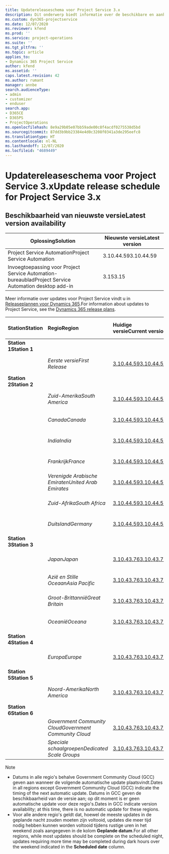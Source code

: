 ```yaml
---
title: Updatereleaseschema voor Project Service 3.x
description: Dit onderwerp biedt informatie over de beschikbare en aankomende releases van Dynamics 365 Project Service Automation.
ms.custom: dyn365-projectservice
ms.date: 12/07/2020
ms.reviewer: kfend
ms.prod: ''
ms.service: project-operations
ms.suite: ''
ms.tgt_pltfrm: ''
ms.topic: article
applies_to:
- Dynamics 365 Project Service
author: kfend
ms.assetid: ''
caps.latest.revision: 42
ms.author: rumant
manager: annbe
search.audienceType:
- admin
- customizer
- enduser
search.app:
- D365CE
- D365PS
- ProjectOperations
ms.openlocfilehash: 8e9a29b05e07bb59ade00c8f4acdf0275538d5bd
ms.sourcegitcommit: 87dd3b9bb23384e4d0c3208f0341a3de295eefc8
ms.translationtype: HT
ms.contentlocale: nl-NL
ms.lasthandoff: 12/07/2020
ms.locfileid: "4689449"
---
```

# <a name="update-release-schedule-for-project-service-3x"></a><span data-ttu-id="34562-103">Updatereleaseschema voor Project Service 3.x</span><span class="sxs-lookup"><span data-stu-id="34562-103">Update release schedule for Project Service 3.x</span></span>

## <a name="latest-version-availability"></a><span data-ttu-id="34562-104">Beschikbaarheid van nieuwste versie</span><span class="sxs-lookup"><span data-stu-id="34562-104">Latest version availability</span></span>

| <span data-ttu-id="34562-105">Oplossing</span><span class="sxs-lookup"><span data-stu-id="34562-105">Solution</span></span>  | <span data-ttu-id="34562-106">Nieuwste versie</span><span class="sxs-lookup"><span data-stu-id="34562-106">Latest version</span></span> |
|-------|----|
| <span data-ttu-id="34562-107">Project Service Automation</span><span class="sxs-lookup"><span data-stu-id="34562-107">Project Service Automation</span></span>    | <span data-ttu-id="34562-108">3.10.44.59</span><span class="sxs-lookup"><span data-stu-id="34562-108">3.10.44.59</span></span> |
| <span data-ttu-id="34562-109">Invoegtoepassing voor Project Service Automation-bureaublad</span><span class="sxs-lookup"><span data-stu-id="34562-109">Project Service Automation desktop add-in</span></span>                | <span data-ttu-id="34562-110">3.15</span><span class="sxs-lookup"><span data-stu-id="34562-110">3.15</span></span>          |

<span data-ttu-id="34562-111">Meer informatie over updates voor Project Service vindt u in [Releaseplannen voor Dynamics 365](https://docs.microsoft.com/dynamics365/release-plans/).</span><span class="sxs-lookup"><span data-stu-id="34562-111">For information about updates to Project Service, see the [Dynamics 365 release plans](https://docs.microsoft.com/dynamics365/release-plans/).</span></span> 

| <span data-ttu-id="34562-112">Station</span><span class="sxs-lookup"><span data-stu-id="34562-112">Station</span></span>  | <span data-ttu-id="34562-113">Regio</span><span class="sxs-lookup"><span data-stu-id="34562-113">Region</span></span> | <span data-ttu-id="34562-114">Huidige versie</span><span class="sxs-lookup"><span data-stu-id="34562-114">Current version</span></span> | <span data-ttu-id="34562-115">Volgende versie</span><span class="sxs-lookup"><span data-stu-id="34562-115">Next version</span></span> |  <span data-ttu-id="34562-116">Geplande datum</span><span class="sxs-lookup"><span data-stu-id="34562-116">Scheduled date</span></span>
| :---   | :---   | :---   | :---   |:---   |         
|<span data-ttu-id="34562-117"><strong>Station 1</strong></span><span class="sxs-lookup"><span data-stu-id="34562-117"><strong>Station 1</strong></span></span> | |  |  | |
| | <span data-ttu-id="34562-118"><i>Eerste versie</i></span><span class="sxs-lookup"><span data-stu-id="34562-118"><i>First Release</i></span></span> | [<span data-ttu-id="34562-119">3.10.44.59</span><span class="sxs-lookup"><span data-stu-id="34562-119">3.10.44.59</span></span>](whats-new-ur-26.md) | <span data-ttu-id="34562-120">N.t.b.</span><span class="sxs-lookup"><span data-stu-id="34562-120">TBD</span></span> | <span data-ttu-id="34562-121">8 januari 2021</span><span class="sxs-lookup"><span data-stu-id="34562-121">January 8, 2021</span></span>
|<span data-ttu-id="34562-122"><strong>Station 2</strong></span><span class="sxs-lookup"><span data-stu-id="34562-122"><strong>Station 2</strong></span></span> | |  |  | |
| | <span data-ttu-id="34562-123"><i>Zuid-Amerika</i></span><span class="sxs-lookup"><span data-stu-id="34562-123"><i>South America</i></span></span> | [<span data-ttu-id="34562-124">3.10.44.59</span><span class="sxs-lookup"><span data-stu-id="34562-124">3.10.44.59</span></span>](whats-new-ur-26.md) | <span data-ttu-id="34562-125">N.t.b.</span><span class="sxs-lookup"><span data-stu-id="34562-125">TBD</span></span> | <span data-ttu-id="34562-126">15 januari 2021</span><span class="sxs-lookup"><span data-stu-id="34562-126">January 15, 2021</span></span>
| | <span data-ttu-id="34562-127"><i>Canada</i></span><span class="sxs-lookup"><span data-stu-id="34562-127"><i>Canada</i></span></span> | [<span data-ttu-id="34562-128">3.10.44.59</span><span class="sxs-lookup"><span data-stu-id="34562-128">3.10.44.59</span></span>](whats-new-ur-26.md) | <span data-ttu-id="34562-129">N.t.b.</span><span class="sxs-lookup"><span data-stu-id="34562-129">TBD</span></span> | <span data-ttu-id="34562-130">15 januari 2021</span><span class="sxs-lookup"><span data-stu-id="34562-130">January 15, 2021</span></span>
| | <span data-ttu-id="34562-131"><i>India</i></span><span class="sxs-lookup"><span data-stu-id="34562-131"><i>India</i></span></span> | [<span data-ttu-id="34562-132">3.10.44.59</span><span class="sxs-lookup"><span data-stu-id="34562-132">3.10.44.59</span></span>](whats-new-ur-26.md) | <span data-ttu-id="34562-133">N.t.b.</span><span class="sxs-lookup"><span data-stu-id="34562-133">TBD</span></span> | <span data-ttu-id="34562-134">15 januari 2021</span><span class="sxs-lookup"><span data-stu-id="34562-134">January 15, 2021</span></span>
| | <span data-ttu-id="34562-135"><i>Frankrijk</i></span><span class="sxs-lookup"><span data-stu-id="34562-135"><i>France</i></span></span> | [<span data-ttu-id="34562-136">3.10.44.59</span><span class="sxs-lookup"><span data-stu-id="34562-136">3.10.44.59</span></span>](whats-new-ur-26.md) | <span data-ttu-id="34562-137">N.t.b.</span><span class="sxs-lookup"><span data-stu-id="34562-137">TBD</span></span> | <span data-ttu-id="34562-138">15 januari 2021</span><span class="sxs-lookup"><span data-stu-id="34562-138">January 15, 2021</span></span>
| | <span data-ttu-id="34562-139"><i>Verenigde Arabische Emiraten</i></span><span class="sxs-lookup"><span data-stu-id="34562-139"><i>United Arab Emirates</i></span></span> | [<span data-ttu-id="34562-140">3.10.44.59</span><span class="sxs-lookup"><span data-stu-id="34562-140">3.10.44.59</span></span>](whats-new-ur-26.md) | <span data-ttu-id="34562-141">N.t.b.</span><span class="sxs-lookup"><span data-stu-id="34562-141">TBD</span></span> | <span data-ttu-id="34562-142">15 januari 2021</span><span class="sxs-lookup"><span data-stu-id="34562-142">January 15, 2021</span></span>
| | <span data-ttu-id="34562-143"><i>Zuid-Afrika</i></span><span class="sxs-lookup"><span data-stu-id="34562-143"><i>South Africa</i></span></span> | [<span data-ttu-id="34562-144">3.10.44.59</span><span class="sxs-lookup"><span data-stu-id="34562-144">3.10.44.59</span></span>](whats-new-ur-26.md) | <span data-ttu-id="34562-145">N.t.b.</span><span class="sxs-lookup"><span data-stu-id="34562-145">TBD</span></span> | <span data-ttu-id="34562-146">15 januari 2021</span><span class="sxs-lookup"><span data-stu-id="34562-146">January 15, 2021</span></span>
| | <span data-ttu-id="34562-147"><i>Duitsland</i></span><span class="sxs-lookup"><span data-stu-id="34562-147"><i>Germany</i></span></span> | [<span data-ttu-id="34562-148">3.10.44.59</span><span class="sxs-lookup"><span data-stu-id="34562-148">3.10.44.59</span></span>](whats-new-ur-26.md) | <span data-ttu-id="34562-149">N.t.b.</span><span class="sxs-lookup"><span data-stu-id="34562-149">TBD</span></span> | <span data-ttu-id="34562-150">15 januari 2021</span><span class="sxs-lookup"><span data-stu-id="34562-150">January 15, 2021</span></span>
|<span data-ttu-id="34562-151"><strong>Station 3</strong></span><span class="sxs-lookup"><span data-stu-id="34562-151"><strong>Station 3</strong></span></span> | |  |  | |
| | <span data-ttu-id="34562-152"><i>Japan</i></span><span class="sxs-lookup"><span data-stu-id="34562-152"><i>Japan</i></span></span> | [<span data-ttu-id="34562-153">3.10.43.76</span><span class="sxs-lookup"><span data-stu-id="34562-153">3.10.43.76</span></span>](whats-new-ur-25.md) | [<span data-ttu-id="34562-154">3.10.44.59</span><span class="sxs-lookup"><span data-stu-id="34562-154">3.10.44.59</span></span>](whats-new-ur-26.md) | <span data-ttu-id="34562-155">11 december 2020</span><span class="sxs-lookup"><span data-stu-id="34562-155">December 11, 2020</span></span>
| | <span data-ttu-id="34562-156"><i>Azië en Stille Oceaan</i></span><span class="sxs-lookup"><span data-stu-id="34562-156"><i>Asia Pacific</i></span></span> | [<span data-ttu-id="34562-157">3.10.43.76</span><span class="sxs-lookup"><span data-stu-id="34562-157">3.10.43.76</span></span>](whats-new-ur-25.md) | [<span data-ttu-id="34562-158">3.10.44.59</span><span class="sxs-lookup"><span data-stu-id="34562-158">3.10.44.59</span></span>](whats-new-ur-26.md) | <span data-ttu-id="34562-159">11 december 2020</span><span class="sxs-lookup"><span data-stu-id="34562-159">December 11, 2020</span></span>
| | <span data-ttu-id="34562-160"><i>Groot-Brittannië</i></span><span class="sxs-lookup"><span data-stu-id="34562-160"><i>Great Britain</i></span></span> | [<span data-ttu-id="34562-161">3.10.43.76</span><span class="sxs-lookup"><span data-stu-id="34562-161">3.10.43.76</span></span>](whats-new-ur-25.md) | [<span data-ttu-id="34562-162">3.10.44.59</span><span class="sxs-lookup"><span data-stu-id="34562-162">3.10.44.59</span></span>](whats-new-ur-26.md) | <span data-ttu-id="34562-163">11 december 2020</span><span class="sxs-lookup"><span data-stu-id="34562-163">December 11, 2020</span></span>
| | <span data-ttu-id="34562-164"><i>Oceanië</i></span><span class="sxs-lookup"><span data-stu-id="34562-164"><i>Oceana</i></span></span> | [<span data-ttu-id="34562-165">3.10.43.76</span><span class="sxs-lookup"><span data-stu-id="34562-165">3.10.43.76</span></span>](whats-new-ur-25.md) | [<span data-ttu-id="34562-166">3.10.44.59</span><span class="sxs-lookup"><span data-stu-id="34562-166">3.10.44.59</span></span>](whats-new-ur-26.md) | <span data-ttu-id="34562-167">11 december 2020</span><span class="sxs-lookup"><span data-stu-id="34562-167">December 11, 2020</span></span>
|<span data-ttu-id="34562-168"><strong>Station 4</strong></span><span class="sxs-lookup"><span data-stu-id="34562-168"><strong>Station 4</strong></span></span> | |  |  | |
| | <span data-ttu-id="34562-169"><i>Europa</i></span><span class="sxs-lookup"><span data-stu-id="34562-169"><i>Europe</i></span></span> | [<span data-ttu-id="34562-170">3.10.43.76</span><span class="sxs-lookup"><span data-stu-id="34562-170">3.10.43.76</span></span>](whats-new-ur-25.md) | [<span data-ttu-id="34562-171">3.10.44.59</span><span class="sxs-lookup"><span data-stu-id="34562-171">3.10.44.59</span></span>](whats-new-ur-26.md) | <span data-ttu-id="34562-172">18 december 2020</span><span class="sxs-lookup"><span data-stu-id="34562-172">December 18, 2020</span></span>
|<span data-ttu-id="34562-173"><strong>Station 5</strong></span><span class="sxs-lookup"><span data-stu-id="34562-173"><strong>Station 5</strong></span></span> | |  |  | |
| | <span data-ttu-id="34562-174"><i>Noord-Amerika</i></span><span class="sxs-lookup"><span data-stu-id="34562-174"><i>North America</i></span></span> | [<span data-ttu-id="34562-175">3.10.43.76</span><span class="sxs-lookup"><span data-stu-id="34562-175">3.10.43.76</span></span>](whats-new-ur-25.md) | [<span data-ttu-id="34562-176">3.10.44.59</span><span class="sxs-lookup"><span data-stu-id="34562-176">3.10.44.59</span></span>](whats-new-ur-26.md) | <span data-ttu-id="34562-177">8 januari 2021</span><span class="sxs-lookup"><span data-stu-id="34562-177">January 8, 2021</span></span>
|<span data-ttu-id="34562-178"><strong>Station 6</strong></span><span class="sxs-lookup"><span data-stu-id="34562-178"><strong>Station 6</strong></span></span> | |  |  | |
| | <span data-ttu-id="34562-179"><i>Government Community Cloud</i></span><span class="sxs-lookup"><span data-stu-id="34562-179"><i>Government Community Cloud</i></span></span> | [<span data-ttu-id="34562-180">3.10.43.76</span><span class="sxs-lookup"><span data-stu-id="34562-180">3.10.43.76</span></span>](whats-new-ur-25.md) | [<span data-ttu-id="34562-181">3.10.44.59</span><span class="sxs-lookup"><span data-stu-id="34562-181">3.10.44.59</span></span>](whats-new-ur-26.md) | <span data-ttu-id="34562-182">8 januari 2021</span><span class="sxs-lookup"><span data-stu-id="34562-182">January 8, 2021</span></span>
| | <span data-ttu-id="34562-183"><i>Speciale schaalgroepen</i></span><span class="sxs-lookup"><span data-stu-id="34562-183"><i>Dedicated Scale Groups</i></span></span> | [<span data-ttu-id="34562-184">3.10.43.76</span><span class="sxs-lookup"><span data-stu-id="34562-184">3.10.43.76</span></span>](whats-new-ur-25.md) | [<span data-ttu-id="34562-185">3.10.44.59</span><span class="sxs-lookup"><span data-stu-id="34562-185">3.10.44.59</span></span>](whats-new-ur-26.md) | <span data-ttu-id="34562-186">15 januari 2021</span><span class="sxs-lookup"><span data-stu-id="34562-186">January 15, 2021</span></span>

>[!Note]
> - <span data-ttu-id="34562-187">Datums in alle regio's behalve Government Community Cloud (GCC) geven aan wanneer de volgende automatische update plaatsvindt.</span><span class="sxs-lookup"><span data-stu-id="34562-187">Dates in all regions except Government Community Cloud (GCC) indicate the timing of the next automatic update.</span></span> <span data-ttu-id="34562-188">Datums in GCC geven de beschikbaarheid van de versie aan; op dit moment is er geen automatische update voor deze regio's.</span><span class="sxs-lookup"><span data-stu-id="34562-188">Dates in GCC indicate version availability; at this time, there is no automatic update for these regions.</span></span>
> - <span data-ttu-id="34562-189">Voor alle andere regio's geldt dat, hoewel de meeste updates in de geplande nacht zouden moeten zijn voltooid, updates die meer tijd nodig hebben kunnen worden voltooid tijdens rustige uren in het weekend zoals aangegeven in de kolom **Geplande datum**.</span><span class="sxs-lookup"><span data-stu-id="34562-189">For all other regions, while most updates should be complete on the scheduled night, updates requiring more time may be completed during dark hours over the weekend indicated in the **Scheduled date** column.</span></span>
